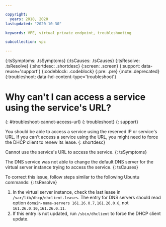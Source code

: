 ```yaml
---

copyright:
  years: 2018, 2020
lastupdated: "2020-10-30"

keywords: VPE, virtual private endpoint, troubleshooting

subcollection: vpc

---
```


{:tsSymptoms: .tsSymptoms}
{:tsCauses: .tsCauses}
{:tsResolve: .tsResolve}
{:shortdesc: .shortdesc}
{:screen: .screen}
{:support: data-reuse='support'}
{:codeblock: .codeblock}
{:pre: .pre}
{:note:.deprecated}
{:troubleshoot: data-hd-content-type='troubleshoot'}

# Why can't I can access a service using the service's URL?
{: #troubleshoot-cannot-access-url}
{: troubleshoot}
{: support}


You should be able to access a service using the reserved IP or service's URL. If you can't access a service using the URL, you might need to force the DHCP client to renew its lease.
{: shortdesc}

Cannot use the service's URL to access the service.
{: tsSymptoms}

The DNS service was not able to change the default DNS server for the virtual server instance trying to access the service.
{: tsCauses}

To correct this issue, follow steps similar to the following Ubuntu commands:
{: tsResolve}

1. In the virtual server instance, check the last lease in `/var/lib/dhcp/dhclient.leases`. The entry for DNS servers should read option `domain-name-servers 161.26.0.7,161.26.0.8`, not `161.26.0.10,161.26.0.11`.
1. If this entry is not updated, run `/sbin/dhclient` to force the DHCP client update.

